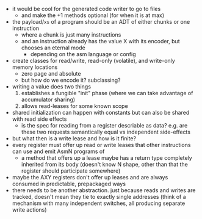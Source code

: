 - it would be cool for the generated code writer to go to files
  - and make the +1 methods optional (for when it is at max)
- the payload/`xs` of a program should be an ADT of either chunks or one instruction
  - where a chunk is just many instructions
  - and an instruction already has the value X with its encoder, but chooses an eternal mode
    - depending on the asm language or config
- create classes for read/write, read-only (volatile), and write-only memory locations
  - zero page and absolute
  - but how do we encode it? subclassing?
- writing a value does two things
  1. establishes a fungible "init" phase (where we can take advantage of accumulator sharing)
  2. allows read-leases for some known scope
- shared initialization can happen with constants but can also be shared with read side effects
  - is the spec for reading from a register descriable as data? e.g. are these two requests semantically equal vs independent side-effects
- but what then is a write lease and how is it finite?
- every register must offer up read or write leases that other instructions can use and emit AsmN programs of
  - a method that offers up a lease maybe has a return type completely inherited from its body (doesn't know N shape, other than that the register should participate somewhere)
- maybe the AXY registers don't offer up leases and are always consumed in predictable, prepackaged ways
- there needs to be another abstraction. just because reads and writes are tracked, doesn't mean they tie to exactly single addresses (think of a mechanism with many independent switches, all producing separate write actions)
